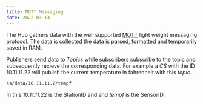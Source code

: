 ```yaml
---
title: MQTT Messaging
date: 2022-03-13
---
```

The Hub gathers data with the well supported [MQTT](https://mqtt.org)
light weight messaging protocol. The data is collected the data is
parsed, formatted and temporarily saved in RAM.

Publishers send data to _Topics_ while subscribers subscribe to the
topic and subsequently recieve the corresponding data.  For example a
_CS_ with the ID 10.11.11.22 will publish the current temperature in
fahrenheit with this _topic_.

```
ss/data/10.11.11.2/tempf
```

In this _10.11.11.22_ is the StationID and and _tempf_ is the
SensorID. 


